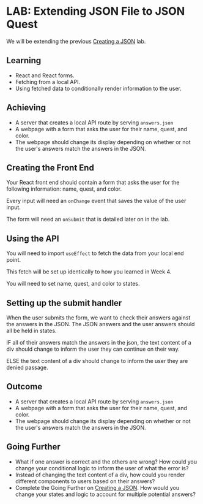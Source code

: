 # LAB: Extending JSON File to JSON Quest

We will be extending the previous [Creating a JSON](https://online.uprighted.com/lessons/written/creating-json) lab.

## Learning

- React and React forms.
- Fetching from a local API.
- Using fetched data to conditionally render information to the user.

## Achieving 

- A server that creates a local API route by serving `answers.json`
- A webpage with a form that asks the user for their name, quest, and color.
- The webpage should change its display depending on whether or not the user's answers match the answers in the JSON.

## Creating the Front End

Your React front end should contain a form that asks the user for the following information: name, quest, and color.

Every input will need an `onChange` event that saves the value of the user input.

The form will need an `onSubmit` that is detailed later on in the lab.

## Using the API

You will need to import `useEffect` to fetch the data from your local end point. 

This fetch will be set up identically to how you learned in Week 4.

You will need to set name, quest, and color to states.

## Setting up the submit handler

When the user submits the form, we want to check their answers against the answers in the JSON. The JSON answers and the user answers should all be held in states.

IF all of their answers match the answers in the json, the text content of a div should change to inform the user they can continue on their way.

ELSE the text content of a div should change to inform the user they are denied passage.

## Outcome

- A server that creates a local API route by serving `answers.json`
- A webpage with a form that asks the user for their name, quest, and color.
- The webpage should change its display depending on whether or not the user's answers match the answers in the JSON.

## Going Further

- What if one answer is correct and the others are wrong? How could you change your conditional logic to inform the user of what the error is?
- Instead of changing the text content of a div, how could you render different components to users based on their answers?
- Complete the Going Further on [Creating a JSON](https://online.uprighted.com/lessons/written/creating-json). How would you change your states and logic to account for multiple potential answers?
